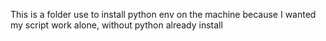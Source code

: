 This is a folder use to install python env on the machine because I wanted my script work alone, without python already install
